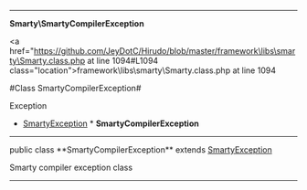 
- - -

**Smarty\SmartyCompilerException**


<a href="https://github.com/JeyDotC/Hirudo/blob/master/framework\libs\smarty\Smarty.class.php at line 1094#L1094 class="location">framework\libs\smarty\Smarty.class.php at line 1094</a>

#Class SmartyCompilerException#

Exception
* <a href="https://github.com/JeyDotC/Hirudo-docs/blob/master/smarty/smartyexception.html">SmartyException</a>
        * **SmartyCompilerException**




- - -

<p class="signature">public  class **SmartyCompilerException**
extends <a href="https://github.com/JeyDotC/Hirudo-docs/blob/master/smarty/smartyexception.html">SmartyException</a>

</p>

<div class="comment" id="overview_description"><p>Smarty compiler exception class</p></div>



- - -

